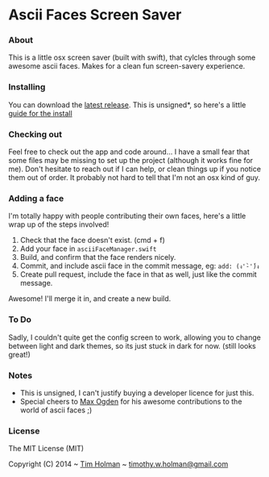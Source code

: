# Ascii Faces Screen Saver

### About

This is a little osx screen saver (built with swift), that cylcles through some awesome ascii faces. Makes for a clean fun screen-savery experience.

### Installing

You can download the [latest release](https://github.com/tholman/asciiFaceSaver/releases). This is unsigned*, so here's a little [guide for the install](http://simplicitybliss.com/blog/shortcut-to-install-unsigned-applications-on-os-x)

### Checking out

Feel free to check out the app and code around... I have a small fear that some files may be missing to set up the project (although it works fine for me). Don't hesitate to reach out if I can help, or clean things up if you notice them out of order. It probably not hard to tell that I'm not an osx kind of guy.

### Adding a face

I'm totally happy with people contributing their own faces, here's a little wrap up of the steps involved!

1. Check that the face doesn't exist. (cmd + f)
2. Add your face in `asciiFaceManager.swift`
3. Build, and confirm that the face renders nicely.
4. Commit, and include ascii face in the commit message, eg: `add: (ง'̀-'́)ง`
5. Create pull request, include the face in that as well, just like the commit message.

Awesome! I'll merge it in, and create a new build.

### To Do

Sadly, I couldn't quite get the config screen to work, allowing you to change between light and dark themes, so its just stuck in dark for now. (still looks great!)

### Notes

* This is unsigned, I can't justify buying a developer licence for just this.
* Special cheers to [Max Ogden](https://github.com/maxogden/cool-ascii-faces) for his awesome contributions to the world of ascii faces ;)


### License

The MIT License (MIT)

Copyright (C) 2014 ~ [Tim Holman](http://tholman.com) ~ timothy.w.holman@gmail.com

